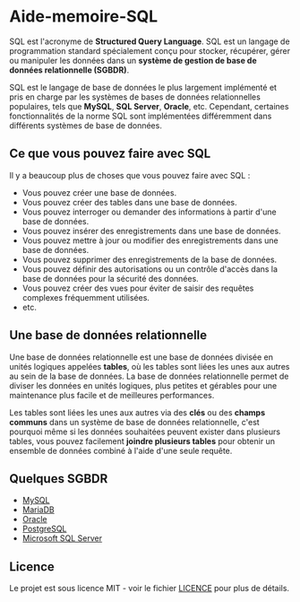 # Aide-memoire-SQL
SQL est l'acronyme de __Structured Query Language__. SQL est un langage de programmation standard spécialement conçu pour stocker, récupérer, gérer ou manipuler les données dans un __système de gestion de base de données relationnelle (SGBDR)__. 

SQL est le langage de base de données le plus largement implémenté et pris en charge par les systèmes de bases de données relationnelles populaires, tels que __MySQL__, __SQL Server__, __Oracle__, etc. Cependant, certaines fonctionnalités de la norme SQL sont implémentées différemment dans différents systèmes de base de données.

## Ce que vous pouvez faire avec SQL
Il y a beaucoup plus de choses que vous pouvez faire avec SQL :
- Vous pouvez créer une base de données.
- Vous pouvez créer des tables dans une base de données.
- Vous pouvez interroger ou demander des informations à partir d'une base de données.
- Vous pouvez insérer des enregistrements dans une base de données.
- Vous pouvez mettre à jour ou modifier des enregistrements dans une base de données.
- Vous pouvez supprimer des enregistrements de la base de données.
- Vous pouvez définir des autorisations ou un contrôle d'accès dans la base de données pour la sécurité des données.
- Vous pouvez créer des vues pour éviter de saisir des requêtes complexes fréquemment utilisées.
- etc.

## Une base de données relationnelle
Une base de données relationnelle est une base de données divisée en unités logiques appelées __tables__, où les tables sont liées les unes aux autres au sein de la base de données. La base de données relationnelle permet de diviser les données en unités logiques, plus petites et gérables pour une maintenance plus facile et de meilleures performances.

Les tables sont liées les unes aux autres via des __clés__ ou des __champs communs__ dans un système de base de données relationnelle, c'est pourquoi même si les données souhaitées peuvent exister dans plusieurs tables, vous pouvez facilement __joindre plusieurs tables__ pour obtenir un ensemble de données combiné à l'aide d'une seule requête.

## Quelques SGBDR
- [MySQL](https://www.mysql.com)
- [MariaDB](https://mariadb.org)
- [Oracle](https://www.oracle.com/database/technologies)
- [PostgreSQL](https://www.postgresql.org)
- [Microsoft SQL Server](https://www.microsoft.com/fr-fr/sql-server/sql-server-downloads)


## Licence
Le projet est sous licence MIT - voir le fichier [LICENCE](https://github.com/ctkhoule/Aide-memoire-SQL/blob/main/LICENSE) pour plus de détails.
